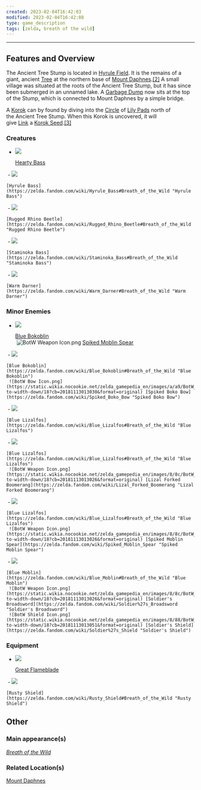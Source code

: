 ```yaml
---
created: 2023-02-04T16:42:03
modified: 2023-02-04T16:42:08
type: game_description
tags: [zelda, breath of the wild]
---
```

___

## Features and Overview
The Ancient Tree Stump is located in [Hyrule Field](https://zelda.fandom.com/wiki/Hyrule_Field#Breath_of_the_Wild "Hyrule Field"). It is the remains of a giant, ancient [Tree](https://zelda.fandom.com/wiki/Tree#Breath_of_the_Wild "Tree") at the northern base of [Mount Daphnes](https://zelda.fandom.com/wiki/Mount_Daphnes#Breath_of_the_Wild "Mount Daphnes").[[2]](https://zelda.fandom.com/wiki/Ancient_Tree_Stump?so=search#cite_note-2) A small village was situated at the roots of the Ancient Tree Stump, but it has since been submerged in an unnamed lake. A [Garbage Dump](https://zelda.fandom.com/wiki/Garbage_Dump#Breath_of_the_Wild "Garbage Dump") now sits at the top of the Stump, which is connected to Mount Daphnes by a simple bridge.

A [Korok](https://zelda.fandom.com/wiki/Korok#Breath_of_the_Wild "Korok") can by found by diving into the [Circle](https://zelda.fandom.com/wiki/Circle#Breath_of_the_Wild "Circle") of [Lily Pads](https://zelda.fandom.com/wiki/Lily_Pad#Breath_of_the_Wild "Lily Pad") north of the Ancient Tree Stump. When this Korok is uncovered, it will give [Link](https://zelda.fandom.com/wiki/Link#Breath_of_the_Wild "Link") a [Korok Seed](https://zelda.fandom.com/wiki/Korok_Seed#Breath_of_the_Wild "Korok Seed").[[3]](https://zelda.fandom.com/wiki/Ancient_Tree_Stump?so=search#cite_note-3)

### Creatures
-   [![](https://static.wikia.nocookie.net/zelda_gamepedia_en/images/1/13/BotW_Hearty_Bass_Model.png/revision/latest/scale-to-width-down/120?cb=20180426020627&format=original)](https://static.wikia.nocookie.net/zelda_gamepedia_en/images/1/13/BotW_Hearty_Bass_Model.png/revision/latest?cb=20180426020627)
    
    [Hearty Bass](https://zelda.fandom.com/wiki/Hearty_Bass#Breath_of_the_Wild "Hearty Bass")
    
 -   [![](https://static.wikia.nocookie.net/zelda_gamepedia_en/images/7/73/BotW_Hyrule_Bass_Model.png/revision/latest/scale-to-width-down/120?cb=20180426021621&format=original)](https://static.wikia.nocookie.net/zelda_gamepedia_en/images/7/73/BotW_Hyrule_Bass_Model.png/revision/latest?cb=20180426021621)
    
    [Hyrule Bass](https://zelda.fandom.com/wiki/Hyrule_Bass#Breath_of_the_Wild "Hyrule Bass")
    
 -   [![](https://static.wikia.nocookie.net/zelda_gamepedia_en/images/3/35/BotW_Rugged_Rhino_Beetle_Model.png/revision/latest/scale-to-width-down/97?cb=20200803041355&format=original)](https://static.wikia.nocookie.net/zelda_gamepedia_en/images/3/35/BotW_Rugged_Rhino_Beetle_Model.png/revision/latest?cb=20200803041355)
    
    [Rugged Rhino Beetle](https://zelda.fandom.com/wiki/Rugged_Rhino_Beetle#Breath_of_the_Wild "Rugged Rhino Beetle")
    
 -   [![](https://static.wikia.nocookie.net/zelda_gamepedia_en/images/b/bd/BotW_Staminoka_Bass_Model.png/revision/latest/scale-to-width-down/120?cb=20180426024509&format=original)](https://static.wikia.nocookie.net/zelda_gamepedia_en/images/b/bd/BotW_Staminoka_Bass_Model.png/revision/latest?cb=20180426024509)
    
    [Staminoka Bass](https://zelda.fandom.com/wiki/Staminoka_Bass#Breath_of_the_Wild "Staminoka Bass")
    
 -   [![](https://static.wikia.nocookie.net/zelda_gamepedia_en/images/4/43/BotW_Warm_Darner_Model.png/revision/latest/scale-to-width-down/120?cb=20220811012740&format=original)](https://static.wikia.nocookie.net/zelda_gamepedia_en/images/4/43/BotW_Warm_Darner_Model.png/revision/latest?cb=20220811012740)
    
    [Warm Darner](https://zelda.fandom.com/wiki/Warm_Darner#Breath_of_the_Wild "Warm Darner")
    

### Minor Enemies
-   [![](https://static.wikia.nocookie.net/zelda_gamepedia_en/images/d/d7/BotW_Blue_Bokoblin_Model.png/revision/latest/scale-to-width-down/120?cb=20180101073631&format=original)](https://static.wikia.nocookie.net/zelda_gamepedia_en/images/d/d7/BotW_Blue_Bokoblin_Model.png/revision/latest?cb=20180101073631)
    
    [Blue Bokoblin](https://zelda.fandom.com/wiki/Blue_Bokoblin#Breath_of_the_Wild "Blue Bokoblin")  
     ![BotW Weapon Icon.png](https://static.wikia.nocookie.net/zelda_gamepedia_en/images/8/8c/BotW_Weapon_Icon.png/revision/latest/scale-to-width-down/18?cb=20181113013026&format=original) [Spiked Moblin Spear](https://zelda.fandom.com/wiki/Spiked_Moblin_Spear "Spiked Moblin Spear")
    
 -   [![](https://static.wikia.nocookie.net/zelda_gamepedia_en/images/d/d7/BotW_Blue_Bokoblin_Model.png/revision/latest/scale-to-width-down/120?cb=20180101073631&format=original)](https://static.wikia.nocookie.net/zelda_gamepedia_en/images/d/d7/BotW_Blue_Bokoblin_Model.png/revision/latest?cb=20180101073631)
    
    [Blue Bokoblin](https://zelda.fandom.com/wiki/Blue_Bokoblin#Breath_of_the_Wild "Blue Bokoblin")  
     ![BotW Bow Icon.png](https://static.wikia.nocookie.net/zelda_gamepedia_en/images/a/a9/BotW_Bow_Icon.png/revision/latest/scale-to-width-down/18?cb=20181113013030&format=original) [Spiked Boko Bow](https://zelda.fandom.com/wiki/Spiked_Boko_Bow "Spiked Boko Bow")
    
 -   [![](https://static.wikia.nocookie.net/zelda_gamepedia_en/images/d/d3/BotW_Blue_Lizalfos_Model.png/revision/latest/scale-to-width-down/120?cb=20181006051133&format=original)](https://static.wikia.nocookie.net/zelda_gamepedia_en/images/d/d3/BotW_Blue_Lizalfos_Model.png/revision/latest?cb=20181006051133)
    
    [Blue Lizalfos](https://zelda.fandom.com/wiki/Blue_Lizalfos#Breath_of_the_Wild "Blue Lizalfos")
    
 -   [![](https://static.wikia.nocookie.net/zelda_gamepedia_en/images/d/d3/BotW_Blue_Lizalfos_Model.png/revision/latest/scale-to-width-down/120?cb=20181006051133&format=original)](https://static.wikia.nocookie.net/zelda_gamepedia_en/images/d/d3/BotW_Blue_Lizalfos_Model.png/revision/latest?cb=20181006051133)
    
    [Blue Lizalfos](https://zelda.fandom.com/wiki/Blue_Lizalfos#Breath_of_the_Wild "Blue Lizalfos")  
     ![BotW Weapon Icon.png](https://static.wikia.nocookie.net/zelda_gamepedia_en/images/8/8c/BotW_Weapon_Icon.png/revision/latest/scale-to-width-down/18?cb=20181113013026&format=original) [Lizal Forked Boomerang](https://zelda.fandom.com/wiki/Lizal_Forked_Boomerang "Lizal Forked Boomerang")
    
 -   [![](https://static.wikia.nocookie.net/zelda_gamepedia_en/images/d/d3/BotW_Blue_Lizalfos_Model.png/revision/latest/scale-to-width-down/120?cb=20181006051133&format=original)](https://static.wikia.nocookie.net/zelda_gamepedia_en/images/d/d3/BotW_Blue_Lizalfos_Model.png/revision/latest?cb=20181006051133)
    
    [Blue Lizalfos](https://zelda.fandom.com/wiki/Blue_Lizalfos#Breath_of_the_Wild "Blue Lizalfos")  
     ![BotW Weapon Icon.png](https://static.wikia.nocookie.net/zelda_gamepedia_en/images/8/8c/BotW_Weapon_Icon.png/revision/latest/scale-to-width-down/18?cb=20181113013026&format=original) [Spiked Moblin Spear](https://zelda.fandom.com/wiki/Spiked_Moblin_Spear "Spiked Moblin Spear")
    
 -   [![](https://static.wikia.nocookie.net/zelda_gamepedia_en/images/9/99/BotW_Blue_Moblin_Model.png/revision/latest/scale-to-width-down/92?cb=20180417155812&format=original)](https://static.wikia.nocookie.net/zelda_gamepedia_en/images/9/99/BotW_Blue_Moblin_Model.png/revision/latest?cb=20180417155812)
    
    [Blue Moblin](https://zelda.fandom.com/wiki/Blue_Moblin#Breath_of_the_Wild "Blue Moblin")  
     ![BotW Weapon Icon.png](https://static.wikia.nocookie.net/zelda_gamepedia_en/images/8/8c/BotW_Weapon_Icon.png/revision/latest/scale-to-width-down/18?cb=20181113013026&format=original) [Soldier's Broadsword](https://zelda.fandom.com/wiki/Soldier%27s_Broadsword "Soldier's Broadsword")  
     ![BotW Shield Icon.png](https://static.wikia.nocookie.net/zelda_gamepedia_en/images/8/88/BotW_Shield_Icon.png/revision/latest/scale-to-width-down/18?cb=20181113013051&format=original) [Soldier's Shield](https://zelda.fandom.com/wiki/Soldier%27s_Shield "Soldier's Shield")
    

### Equipment
-   [![](https://static.wikia.nocookie.net/zelda_gamepedia_en/images/c/c6/BotW_Great_Flameblade_Model.png/revision/latest/scale-to-width-down/83?cb=20180926235230&format=original)](https://static.wikia.nocookie.net/zelda_gamepedia_en/images/c/c6/BotW_Great_Flameblade_Model.png/revision/latest?cb=20180926235230)
    
    [Great Flameblade](https://zelda.fandom.com/wiki/Great_Flameblade#Breath_of_the_Wild "Great Flameblade")
    
 -   [![](https://static.wikia.nocookie.net/zelda_gamepedia_en/images/9/9e/BotW_Rusty_Shield_Model.png/revision/latest/scale-to-width-down/83?cb=20210118163900&format=original)](https://static.wikia.nocookie.net/zelda_gamepedia_en/images/9/9e/BotW_Rusty_Shield_Model.png/revision/latest?cb=20210118163900)
    
    [Rusty Shield](https://zelda.fandom.com/wiki/Rusty_Shield#Breath_of_the_Wild "Rusty Shield")

## Other
### Main appearance(s)
_[Breath of the Wild](https://zelda.fandom.com/wiki/The_Legend_of_Zelda:_Breath_of_the_Wild "The Legend of Zelda: Breath of the Wild")_

### Related Location(s)
[Mount Daphnes](https://zelda.fandom.com/wiki/Mount_Daphnes "Mount Daphnes")